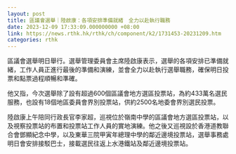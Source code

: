 ```yaml
---
layout: post
title: 區議會選舉｜陸啟康：各項安排準備就緒　全力以赴執行職務
date: 2023-12-09 17:33:09.000000000 +08:00
link: https://news.rthk.hk/rthk/ch/component/k2/1731453-20231209.htm
categories: rthk
---
```


區議會選舉明日舉行。選舉管理委員會主席陸啟康表示，選舉的各項安排已準備就緒，工作人員正進行最後的準備和演練，並會全力以赴執行選舉職務，確保明日投票和點票過程順暢和準確。

他又指，今次選舉除了設有超過600個區議會地方選區投票站，為約433萬名選民服務，也設有18個地區委員會界別投票站，供約2500名地委會界別選民投票。

陸啟康上午陪同行政長官李家超，巡視位於嶺南中學的區議會地方選區投票站，以及視察投票站的布置和投票站工作人員的實地演練。他之後又巡視設於香港道教聯合會鄧顯紀念中學，以及東華三院甲寅年總理中學的鄰近邊境投票站，選舉事務處明日會安排接駁巴士，接載選民往返上水港鐵站及鄰近邊境投票站。
